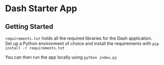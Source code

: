 # Dash Starter App
## Getting Started

`requirements.txt` holds all the required libraries for the Dash application. Set up a Python environment of 
choice and install the requirements with `pip install -r requirements.txt`

You can then run the app locally using `python index.py`
